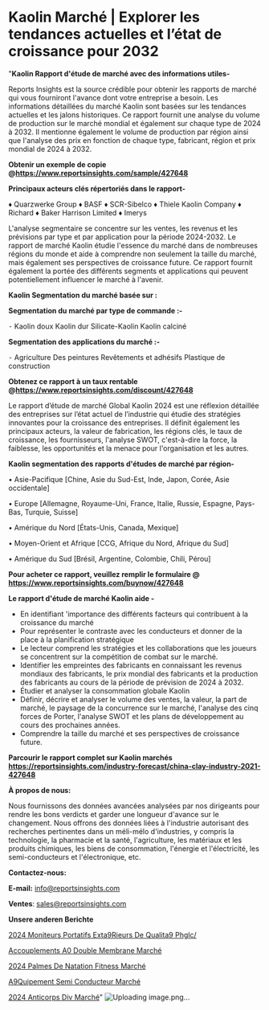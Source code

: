 # Kaolin Marché | Explorer les tendances actuelles et l’état de croissance pour 2032

"<strong>Kaolin Rapport d'étude de marché avec des informations utiles-</strong>

Reports Insights est la source crédible pour obtenir les rapports de marché qui vous fourniront l'avance dont votre entreprise a besoin. Les informations détaillées du marché Kaolin sont basées sur les tendances actuelles et les jalons historiques. Ce rapport fournit une analyse du volume de production sur le marché mondial et également sur chaque type de 2024 à 2032. Il mentionne également le volume de production par région ainsi que l'analyse des prix en fonction de chaque type, fabricant, région et prix mondial de 2024 à 2032.

<strong><b>Obtenir un exemple de copie @</b></strong><a href=https://www.reportsinsights.com/sample/427648><strong><b>https://www.reportsinsights.com/sample/427648</b></strong></a>

<b>Principaux acteurs clés répertoriés dans le rapport-</b>

<b> </b>♦ Quarzwerke Group
♦ BASF
♦ SCR-Sibelco
♦ Thiele Kaolin Company
♦ Richard
♦ Baker Harrison Limited
♦ Imerys

L'analyse segmentaire se concentre sur les ventes, les revenus et les prévisions par type et par application pour la période 2024-2032. Le rapport de marché Kaolin étudie l'essence du marché dans de nombreuses régions du monde et aide à comprendre non seulement la taille du marché, mais également ses perspectives de croissance future. Ce rapport fournit également la portée des différents segments et applications qui peuvent potentiellement influencer le marché à l'avenir.

<strong>Kaolin Segmentation du marché basée sur :</strong>

<strong>Segmentation du marché par type de commande :-</strong>

⁃ Kaolin doux
Kaolin dur
Silicate-Kaolin
Kaolin calciné

<strong>Segmentation des applications du marché :-</strong>

⁃ Agriculture
Des peintures
Revêtements et adhésifs
Plastique de construction

<strong><b>Obtenez ce rapport à un taux rentable @</b></strong><a href=https://www.reportsinsights.com/discount/427648><strong><b>https://www.reportsinsights.com/discount/427648</b></strong></a>

Le rapport d’étude de marché Global Kaolin 2024 est une réflexion détaillée des entreprises sur l’état actuel de l’industrie qui étudie des stratégies innovantes pour la croissance des entreprises. Il définit également les principaux acteurs, la valeur de fabrication, les régions clés, le taux de croissance, les fournisseurs, l'analyse SWOT, c'est-à-dire la force, la faiblesse, les opportunités et la menace pour l'organisation et les autres.

<strong>Kaolin segmentation des rapports d'études de marché par région-</strong>

• Asie-Pacifique [Chine, Asie du Sud-Est, Inde, Japon, Corée, Asie occidentale]

• Europe [Allemagne, Royaume-Uni, France, Italie, Russie, Espagne, Pays-Bas, Turquie, Suisse]

• Amérique du Nord [États-Unis, Canada, Mexique]

• Moyen-Orient et Afrique [CCG, Afrique du Nord, Afrique du Sud]

• Amérique du Sud [Brésil, Argentine, Colombie, Chili, Pérou]

<strong>Pour acheter ce rapport, veuillez remplir le formulaire @   <a href=https://www.reportsinsights.com/buynow/427648>https://www.reportsinsights.com/buynow/427648</a></strong>

<strong>Le rapport d'étude de marché Kaolin aide -</strong>
<ul>
  <li>En identifiant 'importance des différents facteurs qui contribuent à la croissance du marché</li>
  <li>Pour représenter le contraste avec les conducteurs et donner de la place à la planification stratégique</li>
  <li>Le lecteur comprend les stratégies et les collaborations que les joueurs se concentrent sur la compétition de combat sur le marché.</li>
  <li>Identifier les empreintes des fabricants en connaissant les revenus mondiaux des fabricants, le prix mondial des fabricants et la production des fabricants au cours de la période de prévision de 2024 à 2032.</li>
  <li>Étudier et analyser la consommation globale Kaolin</li>
  <li>Définir, décrire et analyser le volume des ventes, la valeur, la part de marché, le paysage de la concurrence sur le marché, l'analyse des cinq forces de Porter, l'analyse SWOT et les plans de développement au cours des prochaines années.</li>
  <li>Comprendre la taille du marché et ses perspectives de croissance future.</li>
</ul>

<strong>Parcourir le rapport complet sur Kaolin marchés <a href=https://reportsinsights.com/industry-forecast/china-clay-industry-2021-427648>https://reportsinsights.com/industry-forecast/china-clay-industry-2021-427648</a></strong>

<strong>À propos de nous:</strong>

Nous fournissons des données avancées analysées par nos dirigeants pour rendre les bons verdicts et garder une longueur d'avance sur le changement. Nous offrons des données liées à l'industrie autorisant des recherches pertinentes dans un méli-mélo d'industries, y compris la technologie, la pharmacie et la santé, l'agriculture, les matériaux et les produits chimiques, les biens de consommation, l'énergie et l'électricité, les semi-conducteurs et l'électronique, etc.

<strong>Contactez-nous:</strong>

<strong>E-mail:</strong> <a href=mailto:info@reportsinsights.com>info@reportsinsights.com</a>

<strong>Ventes</strong>: <a href=mailto:sales@reportsinsights.com>sales@reportsinsights.com</a>

<strong>Unsere anderen Berichte</strong>

<a href=https://www.linkedin.com/pulse/2024-moniteurs-portatifs-ext%C3%A9rieurs-de-qualit%C3%A9-phglc/>2024 Moniteurs Portatifs Exta9Rieurs De Qualita9 Phglc/</a>

<a href=https://www.linkedin.com/pulse/accouplements-%C3%A0-double-membrane-march%C3%A9-2024-e79yc/>Accouplements A0 Double Membrane Marché</a>

<a href=https://www.linkedin.com/pulse/2024-palmes-de-natation-fitness-marché-analyse-bpwbc/>2024 Palmes De Natation Fitness Marché</a>

<a href=https://www.linkedin.com/pulse/%C3%A9quipement-semi-conducteur-march%C3%A9-taille-cpggf/>A9Quipement Semi Conducteur Marché</a>

<a href=https://www.linkedin.com/pulse/2024-anticorps-div-march%C3%A9-segmentation-4wwxc/>2024 Anticorps Div Marché</a>"
![Uploading image.png…]()
